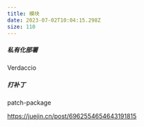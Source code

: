 ```yaml
---
title: 模块
date: 2023-07-02T10:04:15.298Z
size: 110
---
```

##### 私有化部署

Verdaccio

##### 打补丁

patch-package

https://juejin.cn/post/6962554654643191815

